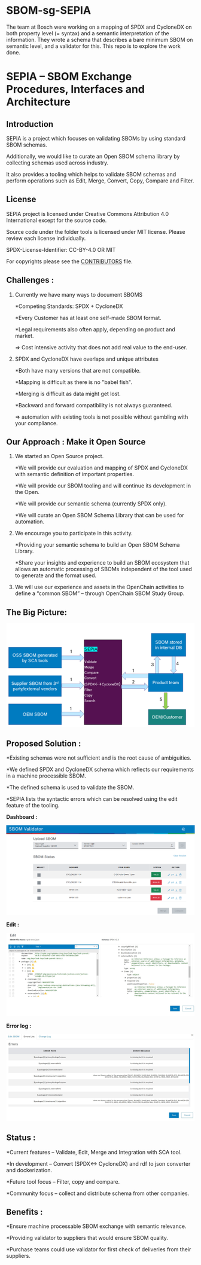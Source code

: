 # SBOM-sg-SEPIA

The team at Bosch were working on a mapping of SPDX and CycloneDX on both property level (= syntax) and a semantic interpretation of the information. They wrote a schema that describes a bare minimum SBOM on semantic level, and a validator for this. This repo is to explore the work done.

# SEPIA – SBOM Exchange Procedures, Interfaces and Architecture

## Introduction 

SEPIA is a project which focuses on validating SBOMs by using standard SBOM schemas. 

Additionally, we would like to curate an Open SBOM schema library by collecting schemas used across industry.

It also provides a tooling which helps to validate SBOM schemas and perform operations such as Edit, Merge, Convert, Copy, Compare and Filter.


## License

SEPIA project is licensed under Creative Commons Attribution 4.0 International except for the source code.

Source code under the folder tools is licensed under MIT license. Please review each license individually. 

SPDX-License-Identifier: CC-BY-4.0 OR MIT

For copyrights please see the [CONTRIBUTORS](CONTRIBUTORS) file.

## Challenges :

1. Currently we have many ways to document SBOMS

    *Competing Standards: SPDX + CycloneDX

    *Every Customer has at least one self-made SBOM format.

    *Legal requirements also often apply, depending on product and market.

    => Cost intensive activity that does not add real value to the end-user.

2. SPDX and CycloneDX have overlaps and unique attributes

    *Both have many versions that are not compatible.

    *Mapping is difficult as there is no "babel fish".

    *Merging is difficult as data might get lost.

    *Backward and forward compatibility is not always guaranteed.

    => automation with existing tools is not possible without gambling with your compliance.


## Our Approach : Make it Open Source

1.  We started an Open Source project.

    *We will provide our evaluation and mapping of SPDX and CycloneDX with semantic definition of important properties.

    *We will provide our SBOM tooling and will continue its development in the Open.

    *We will provide our semantic schema (currently SPDX only).

    *We will curate an Open SBOM Schema Library that can be used for automation.

2.  We encourage you to participate in this activity.

    *Providing your semantic schema to build an Open SBOM Schema Library.

    *Share your insights and experience to build an SBOM ecosystem that allows an automatic processing of SBOMs independent of the tool used to generate and the format used.

3.  We will use our experience and assets in the OpenChain activities to define a “common SBOM” –  through OpenChain SBOM Study Group.


## The Big Picture:

![alt text](Images/SEPIA-workflow.png)

## Proposed Solution :

*Existing schemas were not sufficient and is the root cause of ambiguities.

*We defined SPDX and CycloneDX schema which reflects our requirements in a machine processible SBOM.

*The defined schema is used to validate the SBOM.

*SEPIA lists the syntactic errors which can be resolved using the edit feature of the tooling.

**Dashboard :** 

![alt text](Images/Dashboard.png)

**Edit :** 

![alt text](Images/image-2.png)

**Error log :**

![alt text](Images/image-3.png)


## Status :

*Current features – Validate, Edit, Merge and Integration with SCA tool.

*In development – Convert (SPDX<-> CycloneDX) and rdf to json converter and dockerization.

*Future tool focus – Filter, copy and compare.

*Community focus – collect and distribute schema from other companies.


## Benefits :

*Ensure machine processable SBOM exchange with semantic relevance.

*Providing validator to suppliers that would ensure SBOM quality.

*Purchase teams could use validator for first check of deliveries from their suppliers.
    

